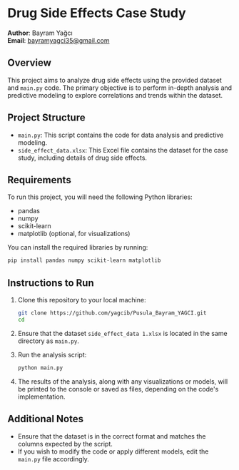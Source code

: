 
# Drug Side Effects Case Study

**Author**: Bayram Yağcı  
**Email**: bayramyagci35@gmail.com

## Overview

This project aims to analyze drug side effects using the provided dataset and `main.py` code. The primary objective is to perform in-depth analysis and predictive modeling to explore correlations and trends within the dataset.

## Project Structure

- `main.py`: This script contains the code for data analysis and predictive modeling.
- `side_effect_data.xlsx`: This Excel file contains the dataset for the case study, including details of drug side effects.

## Requirements

To run this project, you will need the following Python libraries:

- pandas
- numpy
- scikit-learn
- matplotlib (optional, for visualizations)

You can install the required libraries by running:

```bash
pip install pandas numpy scikit-learn matplotlib
```

## Instructions to Run

1. Clone this repository to your local machine:

   ```bash
   git clone https://github.com/yagcib/Pusula_Bayram_YAGCI.git
   cd 
   ```

2. Ensure that the dataset `side_effect_data 1.xlsx` is located in the same directory as `main.py`.

3. Run the analysis script:

   ```bash
   python main.py
   ```

4. The results of the analysis, along with any visualizations or models, will be printed to the console or saved as files, depending on the code's implementation.

## Additional Notes

- Ensure that the dataset is in the correct format and matches the columns expected by the script.
- If you wish to modify the code or apply different models, edit the `main.py` file accordingly.
